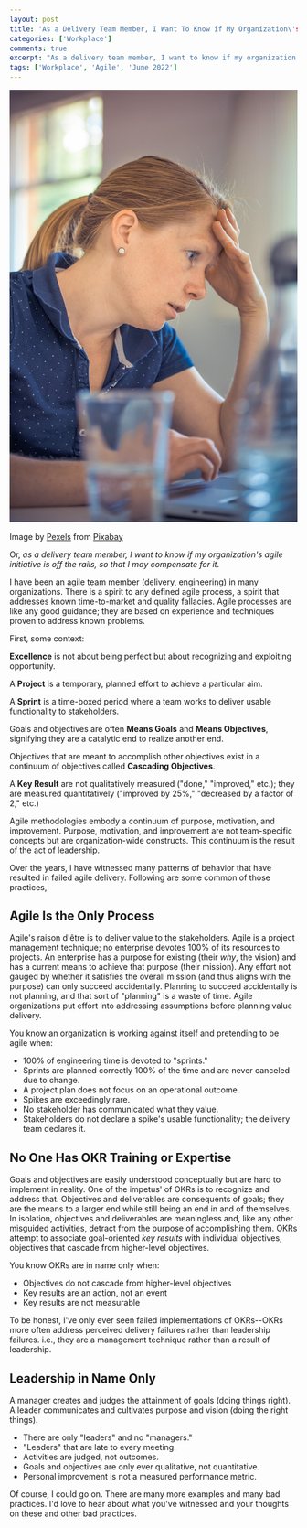 ```yaml
---
layout: post
title: 'As a Delivery Team Member, I Want To Know if My Organization\'s Agile Initiative Is off the Rails'
categories: ['Workplace']
comments: true
excerpt: "As a delivery team member, I want to know if my organization's agile initiative is off the rails, so that I may compensate for it."
tags: ['Workplace', 'Agile', 'June 2022']
---
```

![concentration](..\assets\adult-gd72730acb_1920.jpg)

Image by <a href="https://pixabay.com/users/pexels-2286921/?utm_source=link-attribution&amp;utm_medium=referral&amp;utm_campaign=image&amp;utm_content=1850268">Pexels</a> from <a href="https://pixabay.com/?utm_source=link-attribution&amp;utm_medium=referral&amp;utm_campaign=image&amp;utm_content=1850268">Pixabay</a>

Or, _as a delivery team member, I want to know if my organization's agile initiative is off the rails, so that I may compensate for it_.

I have been an agile team member (delivery, engineering) in many organizations. There is a spirit to any defined agile process, a spirit that addresses known time-to-market and quality fallacies. Agile processes are like any good guidance; they are based on experience and techniques proven to address known problems.

First, some context:

**Excellence** is not about being perfect but about recognizing and exploiting opportunity.

A **Project** is a temporary, planned effort to achieve a particular aim.

A **Sprint** is a time-boxed period where a team works to deliver usable functionality to stakeholders.

Goals and objectives are often **Means Goals** and **Means Objectives**, signifying they are a catalytic end to realize another end.

Objectives that are meant to accomplish other objectives exist in a continuum of objectives called **Cascading Objectives**.

A **Key Result** are not qualitatively measured ("done," "improved," etc.); they are measured quantitatively ("improved by 25%," "decreased by a factor of 2," etc.)

Agile methodologies embody a continuum of purpose, motivation, and improvement. Purpose, motivation, and improvement are not team-specific concepts but are organization-wide constructs. This continuum is the result of the act of leadership.

Over the years, I have witnessed many patterns of behavior that have resulted in failed agile delivery. Following are some common of those practices,

## Agile Is the Only Process

Agile's raison d'être is to deliver value to the stakeholders. Agile is a project management technique; no enterprise devotes 100% of its resources to projects. An enterprise has a purpose for existing (their _why_, the vision) and has a current means to achieve that purpose (their mission). Any effort not gauged by whether it satisfies the overall mission (and thus aligns with the purpose) can only succeed accidentally. Planning to succeed accidentally is not planning, and that sort of "planning" is a waste of time. Agile organizations put effort into addressing assumptions before planning value delivery.

You know an organization is working against itself and pretending to be agile when:

- 100% of engineering time is devoted to "sprints."
- Sprints are planned correctly 100% of the time and are never canceled due to change.
- A project plan does not focus on an operational outcome.
- Spikes are exceedingly rare.
- No stakeholder has communicated what they value.
- Stakeholders do not declare a spike's usable functionality; the delivery team declares it.

## No One Has OKR Training or Expertise

Goals and objectives are easily understood conceptually but are hard to implement in reality. One of the impetus' of OKRs is to recognize and address that. Objectives and deliverables are consequents of goals; they are the means to a larger end while still being an end in and of themselves. In isolation, objectives and deliverables are meaningless and, like any other misguided activities, detract from the purpose of accomplishing them. OKRs attempt to associate goal-oriented _key results_ with individual objectives, objectives that cascade from higher-level objectives.

You know OKRs are in name only when:

- Objectives do not cascade from higher-level objectives
- Key results are an action, not an event
- Key results are not measurable

To be honest, I've only ever seen failed implementations of OKRs--OKRs more often address perceived delivery failures rather than leadership failures. i.e., they are a management technique rather than a result of leadership.

## Leadership in Name Only

A manager creates and judges the attainment of goals (doing things right). A leader communicates and cultivates purpose and vision (doing the right things).

- There are only "leaders" and no "managers."
- "Leaders" that are late to every meeting.
- Activities are judged, not outcomes.
- Goals and objectives are only ever qualitative, not quantitative.
- Personal improvement is not a measured performance metric.

Of course, I could go on. There are many more examples and many bad practices. I'd love to hear about what you've witnessed and your thoughts on these and other bad practices.

<!--
## References:

https://www.forbes.com/sites/williamarruda/2016/11/15/9-differences-between-being-a-leader-and-a-manager/?sh=2432b1424609

-->